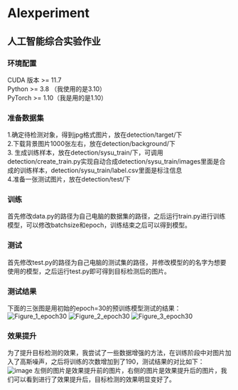 # AIexperiment
## 人工智能综合实验作业
### 环境配置  

CUDA 版本 >= 11.7  
Python >= 3.8 （我使用的是3.10）  
PyTorch >= 1.10（我是用的是1.10）  

### 准备数据集
1.确定待检测对象，得到jpg格式图片，放在detection/target/下  
2.下载背景图片1000张左右，放在detection/background/下  
3. 生成训练样本，放在detection/sysu_train/下，可调用detection/create_train.py实现自动合成detection/sysu_train/images里面是合成的训练样本，detection/sysu_train/label.csv里面是标注信息  
4.准备一张测试图片，放在detection/test/下  

### 训练
首先修改data.py的路径为自己电脑的数据集的路径，之后运行train.py进行训练模型，可以修改batchsize和epoch，训练结束之后可以得到模型。  
### 测试
首先修改test.py的路径为自己电脑的测试集的路径，并修改模型的的名字为想要使用的模型，之后运行test.py即可得到目标检测后的图片。  

### 测试结果
下面的三张图是用初始的epoch=30的预训练模型测试的结果：
![Figure_1_epoch30](https://user-images.githubusercontent.com/117092266/199030825-b9305f57-def7-40c9-b576-23dca9e369bb.png)
![Figure_2_epoch30](https://user-images.githubusercontent.com/117092266/199030852-7306e876-b435-49e9-b8e9-4dd61314f969.png)
![Figure_3_epoch30](https://user-images.githubusercontent.com/117092266/199030878-daac98cb-7fb5-4ec3-b942-b4e460253b58.png)

### 效果提升
为了提升目标检测的效果，我尝试了一些数据增强的方法，在训练阶段中对图片加入了高斯噪声，之后将训练的次数增加到了190，测试结果的对比如下：  
![image](https://user-images.githubusercontent.com/117092266/199035298-6d44b2b5-29dd-4952-9739-675de4bb8bfd.png)
左侧的图片是效果提升前的图片，右侧的图片是效果提升后的图片，我们可以看到进行了效果提升后，目标检测的效果明显变好了。

